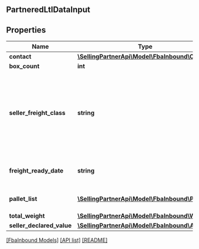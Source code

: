 ## PartneredLtlDataInput

## Properties

Name | Type | Description | Notes
------------ | ------------- | ------------- | -------------
**contact** | [**\SellingPartnerApi\Model\FbaInbound\Contact**](Contact.md) |  | [optional]
**box_count** | **int** |  | [optional]
**seller_freight_class** | **string** | The freight class of the shipment. For information about determining the freight class, contact the carrier. | [optional]
**freight_ready_date** | **string** | A date string in ISO 8601 format. | [optional]
**pallet_list** | [**\SellingPartnerApi\Model\FbaInbound\Pallet[]**](Pallet.md) | A list of pallet information. | [optional]
**total_weight** | [**\SellingPartnerApi\Model\FbaInbound\Weight**](Weight.md) |  | [optional]
**seller_declared_value** | [**\SellingPartnerApi\Model\FbaInbound\Amount**](Amount.md) |  | [optional]

[[FbaInbound Models]](../) [[API list]](../../Api) [[README]](../../../README.md)
